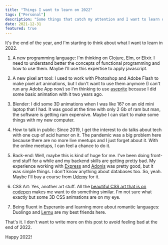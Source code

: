 ```yaml
---
title: "Things I want to learn on 2022"
tags: ["Personal"]
description: "Some things that catch my attention and I want to learn on 2022."
date: 2021-12-31
featured: true
---
```


It's the end of the year, and I'm starting to think about what I want to learn in 2022.

1. A new programming language: I'm thinking on Clojure, Elm, or Elixir. I need to understand better the concepts of functional programming and how to use them. Maybe I'll use this expertise to apply javascript.

2. A new pixel art tool: I used to work with Photoshop and Adobe Flash to make pixel art animations, but I don't want to use them anymore (I can't run any Adobe App now) so I'm thinking to use [aseprite](https://aseprite.org) because I did some basic animation with it two years ago.

3. Blender: I did some 3D animations when I was like 16? on an old mini laptop that I had. It was good at the time with only 2 Gb of ram but man, the software is getting ram expensive. Maybe I can start to make some things with my new computer.
4. How to talk in public: Since 2019, I get the interest to do talks about tech with one cup of acid humor on it. The pandemic was a big problem here because there are no more live meetups and I just forget about it. With the online meetups, I can feel a chance to do it.
5. Back-end: Well, maybe this is kind of huge for me. I've been doing front-end stuff for a while and my backend skills are getting pretty bad. My experience working with [Express](https://expressjs.com/es/) and [Adonis](https://adonisjs.com/) was pretty good, but it was simple things. I don't know anything about databases too. So, yeah. Maybe I'll buy a course from [Udemy](https://www.udemy.com/) for it.
6. CSS Art: Yes, another art stuff. All the [beautiful CSS art that is on codepen](https://codepen.io/tag/css-art) makes me want to do something similar. I'm not sure what exactly but some 3D CSS animations are on my eye.
7. Being fluent in Esperanto and learning more about romantic languages: Duolingo and [Lernu](https://lernu.net/) are my best friends here.
   
That's it. I don't want to write more on this post to avoid feeling bad at the end of 2022.

Happy 2022!
